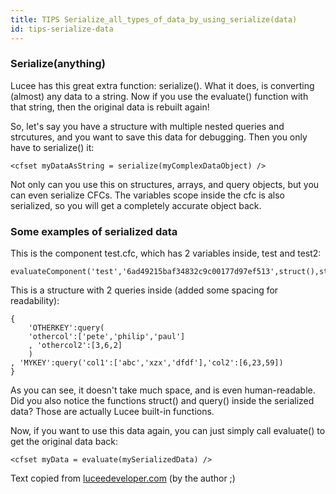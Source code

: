 ```yaml
---
title: TIPS Serialize_all_types_of_data_by_using_serialize(data)
id: tips-serialize-data
---
```


### Serialize(anything) ###

Lucee has this great extra function: serialize(). What it does, is converting (almost) any data to a string. Now if you use the evaluate() function with that string, then the original data is rebuilt again!

So, let's say you have a structure with multiple nested queries and strcutures, and you want to save this data for debugging. Then you only have to serialize() it:

	<cfset myDataAsString = serialize(myComplexDataObject) />

Not only can you use this on structures, arrays, and query objects, but you can even serialize CFCs. The variables scope inside the cfc is also serialized, so you will get a completely accurate object back.

### Some examples of serialized data ###

This is the component test.cfc, which has 2 variables inside, test and test2:

	evaluateComponent('test','6ad49215baf34832c9c00177d97ef513',struct(),struct('TEST':1,'TEST2':2))

This is a structure with 2 queries inside (added some spacing for readability):

```lucee
{
	'OTHERKEY':query(
	'othercol':['pete','philip','paul']
	, 'othercol2':[3,6,2]
	)
, 'MYKEY':query('col1':['abc','xzx','dfdf'],'col2':[6,23,59])
}
```

As you can see, it doesn't take much space, and is even human-readable. Did you also notice the functions struct() and query() inside the serialized data? Those are actually Lucee built-in functions.

Now, if you want to use this data again, you can just simply call evaluate() to get the original data back:

```lucee
<cfset myData = evaluate(mySerializedData) />
```

Text copied from [luceedeveloper.com](http://www.luceedeveloper.com/post.cfm/lucee-tip-store-complex-data-by-using-serialize-data) (by the author ;)